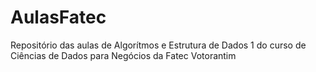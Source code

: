 # AulasFatec
Repositório das aulas de Algorítmos e Estrutura de Dados 1 do curso de Ciências de Dados para Negócios da Fatec Votorantim
